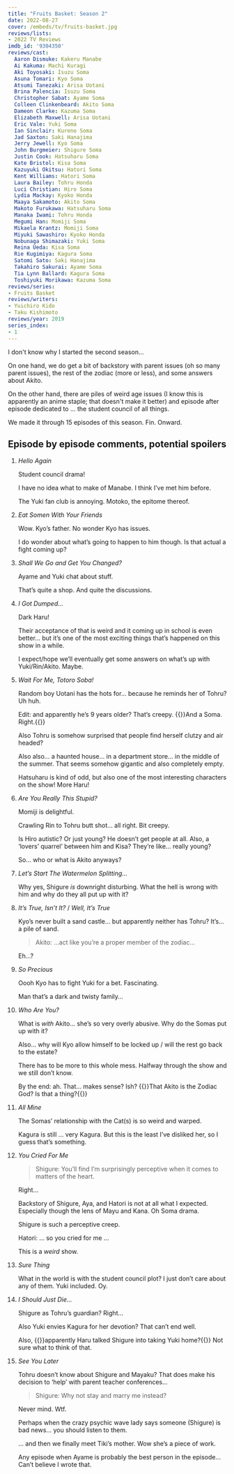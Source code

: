 ```yaml
---
title: "Fruits Basket: Season 2"
date: 2022-08-27
cover: /embeds/tv/fruits-basket.jpg
reviews/lists:
- 2022 TV Reviews
imdb_id: '9304350'
reviews/cast:
  Aaron Dismuke: Kakeru Manabe
  Ai Kakuma: Machi Kuragi
  Aki Toyosaki: Isuzu Soma
  Asuna Tomari: Kyo Soma
  Atsumi Tanezaki: Arisa Uotani
  Brina Palencia: Isuzu Soma
  Christopher Sabat: Ayame Soma
  Colleen Clinkenbeard: Akito Soma
  Dameon Clarke: Kazuma Soma
  Elizabeth Maxwell: Arisa Uotani
  Eric Vale: Yuki Soma
  Ian Sinclair: Kureno Soma
  Jad Saxton: Saki Hanajima
  Jerry Jewell: Kyo Soma
  John Burgmeier: Shigure Soma
  Justin Cook: Hatsuharu Soma
  Kate Bristol: Kisa Soma
  Kazuyuki Okitsu: Hatori Soma
  Kent Williams: Hatori Soma
  Laura Bailey: Tohru Honda
  Luci Christian: Hiro Soma
  Lydia Mackay: Kyoko Honda
  Maaya Sakamoto: Akito Soma
  Makoto Furukawa: Hatsuharu Soma
  Manaka Iwami: Tohru Honda
  Megumi Han: Momiji Soma
  Mikaela Krantz: Momiji Soma
  Miyuki Sawashiro: Kyoko Honda
  Nobunaga Shimazaki: Yuki Soma
  Reina Ueda: Kisa Soma
  Rie Kugimiya: Kagura Soma
  Satomi Sato: Saki Hanajima
  Takahiro Sakurai: Ayame Soma
  Tia Lynn Ballard: Kagura Soma
  Toshiyuki Morikawa: Kazuma Soma
reviews/series:
- Fruits Basket
reviews/writers:
- Yuichiro Kido
- Taku Kishimoto
reviews/year: 2019
series_index:
- 1
---
```

I don't know why I started the second season...

On one hand, we do get a bit of backstory with parent issues (oh so many parent issues), the rest of the zodiac (more or less), and some answers about Akito. 

On the other hand, there are piles of weird age issues (I know this is apparently an anime staple; that doesn't make it better) and episode after episode dedicated to ... the student council of all things. 

We made it through 15 episodes of this season. Fin. Onward.

<!--more-->

## Episode by episode comments, potential spoilers 

1. *Hello Again*

    Student council drama!

    I have no idea what to make of Manabe. I think I’ve met him before. 

    The Yuki fan club is annoying. Motoko, the epitome thereof. 

2. *Eat Somen With Your Friends*

    Wow. Kyo’s father. No wonder Kyo has issues. 

    I do wonder about what’s going to happen to him though. Is that actual a fight coming up?

3. *Shall We Go and Get You Changed?*

    Ayame and Yuki chat about stuff. 

    That’s quite a shop. And quite the discussions. 

4. *I Got Dumped…*

    Dark Haru! 

    Their acceptance of that is weird and it coming up in school is even better… but it’s one of the most exciting things that’s happened on this show in a while. 

    I expect/hope we’ll eventually get some answers on what’s up with Yuki/Rin/Akito. Maybe. 

5. *Wait For Me, Totoro Soba!*

    Random boy Uotani has the hots for… because he reminds her of Tohru? Uh huh. 

    Edit: and apparently he’s 9 years older? That’s creepy. {{<spoiler>}}And a Soma. Right.{{</spoiler>}}

    Also Tohru is somehow surprised that people find herself clutzy and air headed? 

    Also also… a haunted house… in a department store… in the middle of the summer. That seems somehow gigantic and also completely empty. 

    Hatsuharu is kind of odd, but also one of the most interesting characters on the show! More Haru!

6. *Are You Really This Stupid?*

    Momiji is delightful. 

    Crawling Rin to Tohru butt shot… all right. Bit creepy. 

    Is Hiro autistic? Or just young? He doesn’t get people at all. Also, a ‘lovers’ quarrel’ between him and Kisa? They’re like… really young?

    So… who or what is Akito anyways?

7. *Let’s Start The Watermelon Splitting…*

    Why yes, Shigure *is* downright disturbing. What the hell is wrong with him and why do they all put up with it?

8. *It’s True, Isn’t It?* / *Well, It’s True*

    Kyo’s never built a sand castle… but apparently neither has Tohru? It’s… a pile of sand. 

   > Akito: …act like you’re a proper member of the zodiac…

    Eh…?

9. *So Precious*

    Oooh Kyo has to fight Yuki for a bet. Fascinating. 

    Man that’s a dark and twisty family…

10. *Who Are You?*

    What is *with* Akito… she’s so very overly abusive. Why do the Somas put up with it?

    Also… why will Kyo allow himself to be locked up / will the rest go back to the estate? 

    There has to be more to this whole mess. Halfway through the show and we still don’t know. 

    By the end: ah. That… makes sense? Ish? {{<spoiler>}}That Akito is the Zodiac God? Is that a thing?{{</spoiler>}}

11. *All Mine*

    The Somas’ relationship with the Cat(s) is so weird and warped. 

    Kagura is still … very Kagura. But this is the least I’ve disliked her, so I guess that’s something. 

12. *You Cried For Me*

    > Shigure: You’ll find I’m surprisingly perceptive when it comes to matters of the heart. 

    Right…

    Backstory of Shigure, Aya, and Hatori is not at all what I expected. Especially though the lens of Mayu and Kana. Oh Soma drama. 

    Shigure is such a perceptive creep. 

    Hatori: … so you cried for me …

    This is a *weird* show. 

13. *Sure Thing*

    What in the world is with the student council plot? I just don’t care about any of them. Yuki included. Oy. 

14. *I Should Just Die…*

    Shigure as Tohru’s guardian? Right…

    Also Yuki envies Kagura for her devotion? That can’t end well. 

    Also, {{<spoiler>}}apparently Haru talked Shigure into taking Yuki home?{{</spoiler>}} Not sure what to think of that. 

15. *See You Later*

    Tohru doesn’t know about Shigure and Mayaku? That does make his decision to ‘help’ with parent teacher conferences…

    > Shigure: Why not stay and marry me instead?

    Never mind. Wtf. 

    Perhaps when the crazy psychic wave lady says someone (Shigure) is bad news… you should listen to them. 

    … and then we finally meet Tiki’s mother. Wow she’s a piece of work. 

    Any episode when Ayame is probably the best person in the episode… Can’t believe I wrote that. 